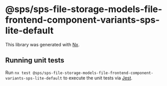 # @sps/sps-file-storage-models-file-frontend-component-variants-sps-lite-default

This library was generated with [Nx](https://nx.dev).

## Running unit tests

Run `nx test @sps/sps-file-storage-models-file-frontend-component-variants-sps-lite-default` to execute the unit tests via [Jest](https://jestjs.io).

